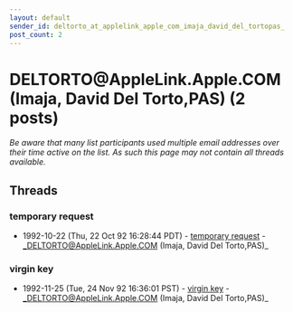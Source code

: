 ```yaml
---
layout: default
sender_id: deltorto_at_applelink_apple_com_imaja_david_del_tortopas_
post_count: 2
---
```


# DELTORTO<span>@</span>AppleLink.Apple.COM (Imaja, David Del Torto,PAS) (2 posts)

_Be aware that many list participants used multiple email addresses over their time active on the list. As such this page may not contain all threads available._

## Threads

### temporary request
+ 1992-10-22 (Thu, 22 Oct 92 16:28:44 PDT) - [temporary request](/archive/1992/10/0dc2cf15ce93cba1ee63387f52280c165516ebf5779bfeb873d6e38425e5e49a) - _DELTORTO@AppleLink.Apple.COM (Imaja, David Del Torto,PAS)_

### virgin key
+ 1992-11-25 (Tue, 24 Nov 92 16:36:01 PST) - [virgin key](/archive/1992/11/838c5a9e9a838d9c3e50533582c3bc9ea5a000c42e680315959c640c6ae2b793) - _DELTORTO@AppleLink.Apple.COM (Imaja, David Del Torto,PAS)_

